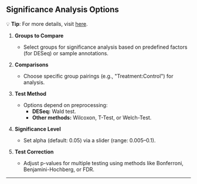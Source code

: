 ## Significance Analysis Options

💡 **Tip**: For more details, visit <a href="https://icb-dcm.github.io/cOmicsArt/interface-details/05-significance-analysis.html#main-panel-" target="_blank">here</a>.

1. **Groups to Compare**  
   - Select groups for significance analysis based on predefined factors (for DESeq) or sample annotations.

2. **Comparisons**  
   - Choose specific group pairings (e.g., "Treatment:Control") for analysis.

3. **Test Method**  
   - Options depend on preprocessing:
     - **DESeq:** Wald test.  
     - **Other methods:** Wilcoxon, T-Test, or Welch-Test.

4. **Significance Level**  
   - Set alpha (default: 0.05) via a slider (range: 0.005–0.1).

5. **Test Correction**  
   - Adjust p-values for multiple testing using methods like Bonferroni, Benjamini-Hochberg, or FDR. 

---
